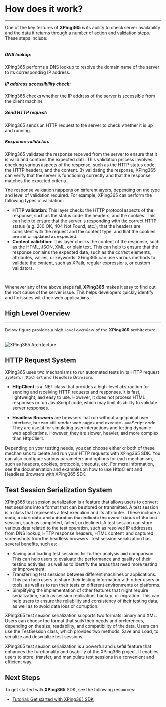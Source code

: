# How does it work?
<hr/>
One of the key features of <b>XPing365</b> is its ability to check server availability and the data it returns through a number of action and validation steps. These steps include:
<br/>
<br/>

##### DNS lookup: 

XPing365 performs a DNS lookup to resolve the domain name of the server to its corresponding IP address. 
<br/>

##### IP address accessibility check: 

XPing365 checks whether the IP address of the server is accessible from the client machine.
<br/>

##### Send HTTP request: 

XPing365 sends an HTTP request to the server to check whether it is up and running.
<br/>

##### Response validation: 

XPing365 validates the response received from the server to ensure that it is valid and contains the expected data. This validation process involves checking various aspects of the response, such as the HTTP status code, the HTTP headers, and the content. By validating the response, XPing365 can verify that the server is functioning correctly and that the response matches the expected criteria.

The response validation happens on different layers, depending on the type and level of validation required. For example, XPing365 can perform the following types of validation:

* __HTTP validation__: This layer checks the HTTP protocol aspects of the response, such as the status code, the headers, and the cookies. This can help to ensure that the server is responding with the correct HTTP status (e.g. 200 OK, 404 Not Found, etc.), that the headers are consistent with the request and the content type, and that the cookies are set or updated as expected.
* __Content validation__: This layer checks the content of the response, such as the HTML, JSON, XML, or plain text. This can help to ensure that the response contains the expected data, such as the correct elements, attributes, values, or keywords. XPing365 can use various methods to validate the content, such as XPath, regular expressions, or custom validators.

<br/>

Whenever any of the above steps fail, __XPing365__ makes it easy to find out the root cause of the server issue. This helps developers quickly identify and fix issues with their web applications.

## High Level Overview
<hr/>
Below figure provides a high-level overview of the <b>XPing365</b> architecture. 
<br/><br/>

![XPing365 Architecture](/xping365-sdk/images/architecture-overview.svg)

## HTTP Request System

XPing365 uses two mechanisms to run automated tests in its HTTP request system: HttpClient and Headless Browsers.

* __HttpClient__ is a .NET class that provides a high-level abstraction for sending and receiving HTTP requests and responses. It is fast, lightweight, and easy to use. However, it does not process HTML responses or run JavaScript code, which may limit its ability to validate server responses.

* __Headless Browsers__ are browsers that run without a graphical user interface, but can still render web pages and execute JavaScript code. They are useful for simulating user interactions and testing dynamic web applications. However, they are slower, heavier, and more complex than HttpClient.

Depending on your testing needs, you can choose either or both of these mechanisms to create and run your HTTP requests with XPing365 SDK. You can also configure various parameters and options for each mechanism, such as headers, cookies, protocols, timeouts, etc. For more information, see the documentation and examples on how to use HttpClient and Headless Browsers with XPing365 SDK.

## Test Session Serialization System

XPing365 test session serialization is a feature that allows users to convert test sessions into a format that can be stored or transmitted. A test session is a class that represents a test execution and its attributes. These include a state, a start date, and a duration that indicate the overall status of the test session, such as completed, failed, or declined. A test session can store various data related to the test operation, such as resolved IP addresses from DNS lookup, HTTP response headers, HTML content, and captured screenshots from the headless browsers. Test session serialization has several benefits, such as:

* Saving and loading test sessions for further analysis and comparison. This can help users to evaluate the performance and quality of their testing activities, as well as to identify the areas that need more testing or improvement.
* Transferring test sessions between different machines or applications. This can help users to share their testing information with other users or tools, as well as to run their tests on different environments or platforms.
* Simplifying the implementation of other features that might require serialization, such as session replication, backup, or migration. This can help users to ensure the reliability and consistency of their testing data, as well as to avoid data loss or corruption.

XPing365 test session serialization supports two formats: binary and XML. Users can choose the format that suits their needs and preferences, depending on the size, readability, and compatibility of the data. Users can use the TestSession class, which provides two methods: Save and Load, to serialize and deserialize test sessions.

XPing365 test session serialization is a powerful and useful feature that enhances the functionality and usability of the XPing365 project. It enables users to store, transfer, and manipulate test sessions in a convenient and efficient way.

## Next Steps

To get started with __XPing365__ SDK, see the following resources:

- [Tutorial: Get started with XPing365 SDK](/xping365-sdk/wiki/tutorial.html)
